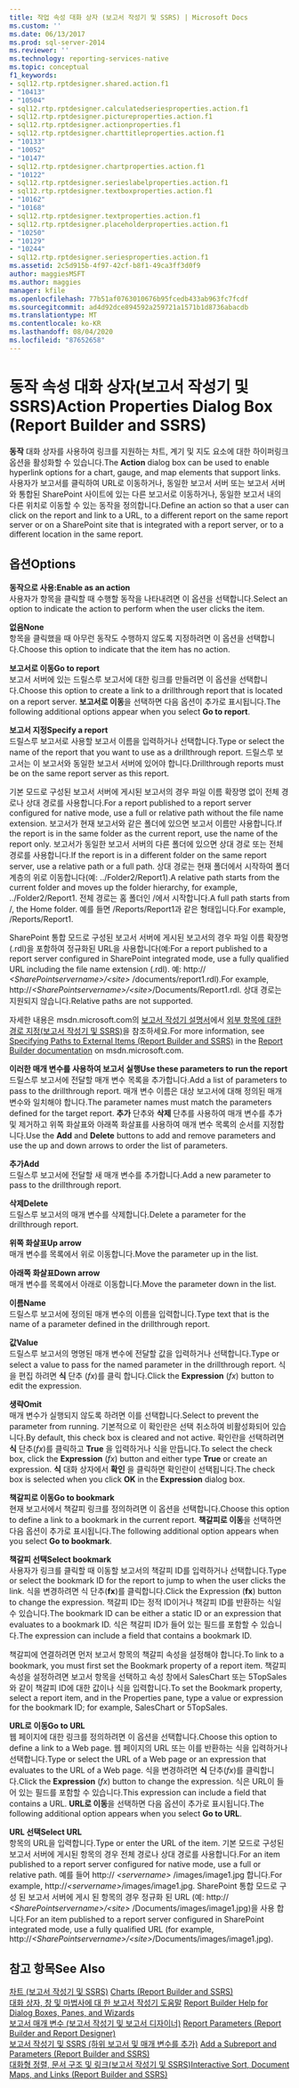 ```yaml
---
title: 작업 속성 대화 상자 (보고서 작성기 및 SSRS) | Microsoft Docs
ms.custom: ''
ms.date: 06/13/2017
ms.prod: sql-server-2014
ms.reviewer: ''
ms.technology: reporting-services-native
ms.topic: conceptual
f1_keywords:
- sql12.rtp.rptdesigner.shared.action.f1
- "10413"
- "10504"
- sql12.rtp.rptdesigner.calculatedseriesproperties.action.f1
- sql12.rtp.rptdesigner.pictureproperties.action.f1
- sql12.rtp.rptdesigner.actionproperties.f1
- sql12.rtp.rptdesigner.charttitleproperties.action.f1
- "10133"
- "10052"
- "10147"
- sql12.rtp.rptdesigner.chartproperties.action.f1
- "10122"
- sql12.rtp.rptdesigner.serieslabelproperties.action.f1
- sql12.rtp.rptdesigner.textboxproperties.action.f1
- "10162"
- "10168"
- sql12.rtp.rptdesigner.textproperties.action.f1
- sql12.rtp.rptdesigner.placeholderproperties.action.f1
- "10250"
- "10129"
- "10244"
- sql12.rtp.rptdesigner.seriesproperties.action.f1
ms.assetid: 2c5d915b-4f97-42cf-b8f1-49ca3ff3d0f9
author: maggiesMSFT
ms.author: maggies
manager: kfile
ms.openlocfilehash: 77b51af0763010676b95fcedb433ab963fc7fcdf
ms.sourcegitcommit: ad4d92dce894592a259721a1571b1d8736abacdb
ms.translationtype: MT
ms.contentlocale: ko-KR
ms.lasthandoff: 08/04/2020
ms.locfileid: "87652658"
---
```

# <a name="action-properties-dialog-box-report-builder-and-ssrs"></a><span data-ttu-id="ead65-102">동작 속성 대화 상자(보고서 작성기 및 SSRS)</span><span class="sxs-lookup"><span data-stu-id="ead65-102">Action Properties Dialog Box (Report Builder and SSRS)</span></span>
  <span data-ttu-id="ead65-103">**동작** 대화 상자를 사용하여 링크를 지원하는 차트, 계기 및 지도 요소에 대한 하이퍼링크 옵션을 활성화할 수 있습니다.</span><span class="sxs-lookup"><span data-stu-id="ead65-103">The **Action** dialog box can be used to enable hyperlink options for a chart, gauge, and map elements that support links.</span></span> <span data-ttu-id="ead65-104">사용자가 보고서를 클릭하여 URL로 이동하거나, 동일한 보고서 서버 또는 보고서 서버와 통합된 SharePoint 사이트에 있는 다른 보고서로 이동하거나, 동일한 보고서 내의 다른 위치로 이동할 수 있는 동작을 정의합니다.</span><span class="sxs-lookup"><span data-stu-id="ead65-104">Define an action so that a user can click on the report and link to a URL, to a different report on the same report server or on a SharePoint site that is integrated with a report server, or to a different location in the same report.</span></span>  
  
## <a name="options"></a><span data-ttu-id="ead65-105">옵션</span><span class="sxs-lookup"><span data-stu-id="ead65-105">Options</span></span>  
 <span data-ttu-id="ead65-106">**동작으로 사용:**</span><span class="sxs-lookup"><span data-stu-id="ead65-106">**Enable as an action**</span></span>  
 <span data-ttu-id="ead65-107">사용자가 항목을 클릭할 때 수행할 동작을 나타내려면 이 옵션을 선택합니다.</span><span class="sxs-lookup"><span data-stu-id="ead65-107">Select an option to indicate the action to perform when the user clicks the item.</span></span>  
  
 <span data-ttu-id="ead65-108">**없음**</span><span class="sxs-lookup"><span data-stu-id="ead65-108">**None**</span></span>  
 <span data-ttu-id="ead65-109">항목을 클릭했을 때 아무런 동작도 수행하지 않도록 지정하려면 이 옵션을 선택합니다.</span><span class="sxs-lookup"><span data-stu-id="ead65-109">Choose this option to indicate that the item has no action.</span></span>  
  
 <span data-ttu-id="ead65-110">**보고서로 이동**</span><span class="sxs-lookup"><span data-stu-id="ead65-110">**Go to report**</span></span>  
 <span data-ttu-id="ead65-111">보고서 서버에 있는 드릴스루 보고서에 대한 링크를 만들려면 이 옵션을 선택합니다.</span><span class="sxs-lookup"><span data-stu-id="ead65-111">Choose this option to create a link to a drillthrough report that is located on a report server.</span></span> <span data-ttu-id="ead65-112">**보고서로 이동**을 선택하면 다음 옵션이 추가로 표시됩니다.</span><span class="sxs-lookup"><span data-stu-id="ead65-112">The following additional options appear when you select **Go to report**.</span></span>  
  
 <span data-ttu-id="ead65-113">**보고서 지정**</span><span class="sxs-lookup"><span data-stu-id="ead65-113">**Specify a report**</span></span>  
 <span data-ttu-id="ead65-114">드릴스루 보고서로 사용할 보고서 이름을 입력하거나 선택합니다.</span><span class="sxs-lookup"><span data-stu-id="ead65-114">Type or select the name of the report that you want to use as a drillthrough report.</span></span> <span data-ttu-id="ead65-115">드릴스루 보고서는 이 보고서와 동일한 보고서 서버에 있어야 합니다.</span><span class="sxs-lookup"><span data-stu-id="ead65-115">Drillthrough reports must be on the same report server as this report.</span></span>  
  
 <span data-ttu-id="ead65-116">기본 모드로 구성된 보고서 서버에 게시된 보고서의 경우 파일 이름 확장명 없이 전체 경로나 상대 경로를 사용합니다.</span><span class="sxs-lookup"><span data-stu-id="ead65-116">For a report published to a report server configured for native mode, use a full or relative path without the file name extension.</span></span> <span data-ttu-id="ead65-117">보고서가 현재 보고서와 같은 폴더에 있으면 보고서 이름만 사용합니다.</span><span class="sxs-lookup"><span data-stu-id="ead65-117">If the report is in the same folder as the current report, use the name of the report only.</span></span> <span data-ttu-id="ead65-118">보고서가 동일한 보고서 서버의 다른 폴더에 있으면 상대 경로 또는 전체 경로를 사용합니다.</span><span class="sxs-lookup"><span data-stu-id="ead65-118">If the report is in a different folder on the same report server, use a relative path or a full path.</span></span> <span data-ttu-id="ead65-119">상대 경로는 현재 폴더에서 시작하여 폴더 계층의 위로 이동합니다(예: ../Folder2/Report1).</span><span class="sxs-lookup"><span data-stu-id="ead65-119">A relative path starts from the current folder and moves up the folder hierarchy, for example, ../Folder2/Report1.</span></span> <span data-ttu-id="ead65-120">전체 경로는 홈 폴더인 /에서 시작합니다.</span><span class="sxs-lookup"><span data-stu-id="ead65-120">A full path starts from /, the Home folder.</span></span> <span data-ttu-id="ead65-121">예를 들면 /Reports/Report1과 같은 형태입니다.</span><span class="sxs-lookup"><span data-stu-id="ead65-121">For example, /Reports/Report1.</span></span>  
  
 <span data-ttu-id="ead65-122">SharePoint 통합 모드로 구성된 보고서 서버에 게시된 보고서의 경우 파일 이름 확장명(.rdl)을 포함하여 정규화된 URL을 사용합니다(예:</span><span class="sxs-lookup"><span data-stu-id="ead65-122">For a report published to a report server configured in SharePoint integrated mode, use a fully qualified URL including the file name extension (.rdl).</span></span> <span data-ttu-id="ead65-123">예: http:// *\<SharePointservername>/\<site>* /documents/report1.rdl).</span><span class="sxs-lookup"><span data-stu-id="ead65-123">For example, http://*\<SharePointservername>/\<site>*/Documents/Report1.rdl.</span></span> <span data-ttu-id="ead65-124">상대 경로는 지원되지 않습니다.</span><span class="sxs-lookup"><span data-stu-id="ead65-124">Relative paths are not supported.</span></span>  
  
 <span data-ttu-id="ead65-125">자세한 내용은 msdn.microsoft.com의 [보고서 작성기 설명서](https://go.microsoft.com/fwlink/?LinkId=154494)에서 [외부 항목에 대한 경로 지정&#40;보고서 작성기 및 SSRS&#41;](report-design/specifying-paths-to-external-items-report-builder-and-ssrs.md)을 참조하세요.</span><span class="sxs-lookup"><span data-stu-id="ead65-125">For more information, see [Specifying Paths to External Items &#40;Report Builder and SSRS&#41;](report-design/specifying-paths-to-external-items-report-builder-and-ssrs.md) in the [Report Builder documentation](https://go.microsoft.com/fwlink/?LinkId=154494) on msdn.microsoft.com.</span></span>  
  
 <span data-ttu-id="ead65-126">**이러한 매개 변수를 사용하여 보고서 실행**</span><span class="sxs-lookup"><span data-stu-id="ead65-126">**Use these parameters to run the report**</span></span>  
 <span data-ttu-id="ead65-127">드릴스루 보고서에 전달할 매개 변수 목록을 추가합니다.</span><span class="sxs-lookup"><span data-stu-id="ead65-127">Add a list of parameters to pass to the drillthrough report.</span></span> <span data-ttu-id="ead65-128">매개 변수 이름은 대상 보고서에 대해 정의된 매개 변수와 일치해야 합니다.</span><span class="sxs-lookup"><span data-stu-id="ead65-128">The parameter names must match the parameters defined for the target report.</span></span> <span data-ttu-id="ead65-129">**추가** 단추와 **삭제** 단추를 사용하여 매개 변수를 추가 및 제거하고 위쪽 화살표와 아래쪽 화살표를 사용하여 매개 변수 목록의 순서를 지정합니다.</span><span class="sxs-lookup"><span data-stu-id="ead65-129">Use the **Add** and **Delete** buttons to add and remove parameters and use the up and down arrows to order the list of parameters.</span></span>  
  
 <span data-ttu-id="ead65-130">**추가**</span><span class="sxs-lookup"><span data-stu-id="ead65-130">**Add**</span></span>  
 <span data-ttu-id="ead65-131">드릴스루 보고서에 전달할 새 매개 변수를 추가합니다.</span><span class="sxs-lookup"><span data-stu-id="ead65-131">Add a new parameter to pass to the drillthrough report.</span></span>  
  
 <span data-ttu-id="ead65-132">**삭제**</span><span class="sxs-lookup"><span data-stu-id="ead65-132">**Delete**</span></span>  
 <span data-ttu-id="ead65-133">드릴스루 보고서의 매개 변수를 삭제합니다.</span><span class="sxs-lookup"><span data-stu-id="ead65-133">Delete a parameter for the drillthrough report.</span></span>  
  
 <span data-ttu-id="ead65-134">**위쪽 화살표**</span><span class="sxs-lookup"><span data-stu-id="ead65-134">**Up arrow**</span></span>  
 <span data-ttu-id="ead65-135">매개 변수를 목록에서 위로 이동합니다.</span><span class="sxs-lookup"><span data-stu-id="ead65-135">Move the parameter up in the list.</span></span>  
  
 <span data-ttu-id="ead65-136">**아래쪽 화살표**</span><span class="sxs-lookup"><span data-stu-id="ead65-136">**Down arrow**</span></span>  
 <span data-ttu-id="ead65-137">매개 변수를 목록에서 아래로 이동합니다.</span><span class="sxs-lookup"><span data-stu-id="ead65-137">Move the parameter down in the list.</span></span>  
  
 <span data-ttu-id="ead65-138">**이름**</span><span class="sxs-lookup"><span data-stu-id="ead65-138">**Name**</span></span>  
 <span data-ttu-id="ead65-139">드릴스루 보고서에 정의된 매개 변수의 이름을 입력합니다.</span><span class="sxs-lookup"><span data-stu-id="ead65-139">Type text that is the name of a parameter defined in the drillthrough report.</span></span>  
  
 <span data-ttu-id="ead65-140">**값**</span><span class="sxs-lookup"><span data-stu-id="ead65-140">**Value**</span></span>  
 <span data-ttu-id="ead65-141">드릴스루 보고서의 명명된 매개 변수에 전달할 값을 입력하거나 선택합니다.</span><span class="sxs-lookup"><span data-stu-id="ead65-141">Type or select a value to pass for the named parameter in the drillthrough report.</span></span> <span data-ttu-id="ead65-142">식을 편집 하려면 **식** 단추 (*fx*)를 클릭 합니다.</span><span class="sxs-lookup"><span data-stu-id="ead65-142">Click the **Expression** (*fx*) button to edit the expression.</span></span>  
  
 <span data-ttu-id="ead65-143">**생략**</span><span class="sxs-lookup"><span data-stu-id="ead65-143">**Omit**</span></span>  
 <span data-ttu-id="ead65-144">매개 변수가 실행되지 않도록 하려면 이를 선택합니다.</span><span class="sxs-lookup"><span data-stu-id="ead65-144">Select to prevent the parameter from running.</span></span> <span data-ttu-id="ead65-145">기본적으로 이 확인란은 선택 취소하여 비활성화되어 있습니다.</span><span class="sxs-lookup"><span data-stu-id="ead65-145">By default, this check box is cleared and not active.</span></span> <span data-ttu-id="ead65-146">확인란을 선택하려면 **식** 단추(*fx*)를 클릭하고 **True** 을 입력하거나 식을 만듭니다.</span><span class="sxs-lookup"><span data-stu-id="ead65-146">To select the check box, click the **Expression** (*fx*) button and either type **True** or create an expression.</span></span> <span data-ttu-id="ead65-147">**식** 대화 상자에서 **확인** 을 클릭하면 확인란이 선택됩니다.</span><span class="sxs-lookup"><span data-stu-id="ead65-147">The check box is selected when you click **OK** in the **Expression** dialog box.</span></span>  
  
 <span data-ttu-id="ead65-148">**책갈피로 이동**</span><span class="sxs-lookup"><span data-stu-id="ead65-148">**Go to bookmark**</span></span>  
 <span data-ttu-id="ead65-149">현재 보고서에서 책갈피 링크를 정의하려면 이 옵션을 선택합니다.</span><span class="sxs-lookup"><span data-stu-id="ead65-149">Choose this option to define a link to a bookmark in the current report.</span></span> <span data-ttu-id="ead65-150">**책갈피로 이동**을 선택하면 다음 옵션이 추가로 표시됩니다.</span><span class="sxs-lookup"><span data-stu-id="ead65-150">The following additional option appears when you select **Go to bookmark**.</span></span>  
  
 <span data-ttu-id="ead65-151">**책갈피 선택**</span><span class="sxs-lookup"><span data-stu-id="ead65-151">**Select bookmark**</span></span>  
 <span data-ttu-id="ead65-152">사용자가 링크를 클릭할 때 이동할 보고서의 책갈피 ID를 입력하거나 선택합니다.</span><span class="sxs-lookup"><span data-stu-id="ead65-152">Type or select the bookmark ID for the report to jump to when the user clicks the link.</span></span> <span data-ttu-id="ead65-153">식을 변경하려면 식 단추(**fx**)를 클릭합니다.</span><span class="sxs-lookup"><span data-stu-id="ead65-153">Click the Expression (**fx**) button to change the expression.</span></span> <span data-ttu-id="ead65-154">책갈피 ID는 정적 ID이거나 책갈피 ID를 반환하는 식일 수 있습니다.</span><span class="sxs-lookup"><span data-stu-id="ead65-154">The bookmark ID can be either a static ID or an expression that evaluates to a bookmark ID.</span></span> <span data-ttu-id="ead65-155">식은 책갈피 ID가 들어 있는 필드를 포함할 수 있습니다.</span><span class="sxs-lookup"><span data-stu-id="ead65-155">The expression can include a field that contains a bookmark ID.</span></span>  
  
 <span data-ttu-id="ead65-156">책갈피에 연결하려면 먼저 보고서 항목의 책갈피 속성을 설정해야 합니다.</span><span class="sxs-lookup"><span data-stu-id="ead65-156">To link to a bookmark, you must first set the Bookmark property of a report item.</span></span> <span data-ttu-id="ead65-157">책갈피 속성을 설정하려면 보고서 항목을 선택하고 속성 창에서 SalesChart 또는 5TopSales와 같이 책갈피 ID에 대한 값이나 식을 입력합니다.</span><span class="sxs-lookup"><span data-stu-id="ead65-157">To set the Bookmark property, select a report item, and in the Properties pane, type a value or expression for the bookmark ID; for example, SalesChart or 5TopSales.</span></span>  
  
 <span data-ttu-id="ead65-158">**URL로 이동**</span><span class="sxs-lookup"><span data-stu-id="ead65-158">**Go to URL**</span></span>  
 <span data-ttu-id="ead65-159">웹 페이지에 대한 링크를 정의하려면 이 옵션을 선택합니다.</span><span class="sxs-lookup"><span data-stu-id="ead65-159">Choose this option to define a link to a Web page.</span></span> <span data-ttu-id="ead65-160">웹 페이지의 URL 또는 이를 반환하는 식을 입력하거나 선택합니다.</span><span class="sxs-lookup"><span data-stu-id="ead65-160">Type or select the URL of a Web page or an expression that evaluates to the URL of a Web page.</span></span> <span data-ttu-id="ead65-161">식을 변경하려면 **식** 단추(*fx*)를 클릭합니다.</span><span class="sxs-lookup"><span data-stu-id="ead65-161">Click the **Expression** (*fx*) button to change the expression.</span></span> <span data-ttu-id="ead65-162">식은 URL이 들어 있는 필드를 포함할 수 있습니다.</span><span class="sxs-lookup"><span data-stu-id="ead65-162">This expression can include a field that contains a URL.</span></span> <span data-ttu-id="ead65-163">**URL로 이동**을 선택하면 다음 옵션이 추가로 표시됩니다.</span><span class="sxs-lookup"><span data-stu-id="ead65-163">The following additional option appears when you select **Go to URL**.</span></span>  
  
 <span data-ttu-id="ead65-164">**URL 선택**</span><span class="sxs-lookup"><span data-stu-id="ead65-164">**Select URL**</span></span>  
 <span data-ttu-id="ead65-165">항목의 URL을 입력합니다.</span><span class="sxs-lookup"><span data-stu-id="ead65-165">Type or enter the URL of the item.</span></span> <span data-ttu-id="ead65-166">기본 모드로 구성된 보고서 서버에 게시된 항목의 경우 전체 경로나 상대 경로를 사용합니다.</span><span class="sxs-lookup"><span data-stu-id="ead65-166">For an item published to a report server configured for native mode, use a full or relative path.</span></span> <span data-ttu-id="ead65-167">예를 들어 http:// *\<servername>* /images/image1.jpg 합니다.</span><span class="sxs-lookup"><span data-stu-id="ead65-167">For example, http://*\<servername>*/images/image1.jpg.</span></span> <span data-ttu-id="ead65-168">SharePoint 통합 모드로 구성 된 보고서 서버에 게시 된 항목의 경우 정규화 된 URL (예: http:// *\<SharePointservername>/\<site>* /Documents/images/image1.jpg)을 사용 합니다.</span><span class="sxs-lookup"><span data-stu-id="ead65-168">For an item published to a report server configured in SharePoint integrated mode, use a fully qualified URL (for example, http://*\<SharePointservername>/\<site>*/Documents/images/image1.jpg).</span></span>  
  
## <a name="see-also"></a><span data-ttu-id="ead65-169">참고 항목</span><span class="sxs-lookup"><span data-stu-id="ead65-169">See Also</span></span>  
 <span data-ttu-id="ead65-170">[차트 &#40;보고서 작성기 및 SSRS&#41;](report-design/charts-report-builder-and-ssrs.md) </span><span class="sxs-lookup"><span data-stu-id="ead65-170">[Charts &#40;Report Builder and SSRS&#41;](report-design/charts-report-builder-and-ssrs.md) </span></span>  
 <span data-ttu-id="ead65-171">[대화 상자, 창 및 마법사에 대 한 보고서 작성기 도움말](../../2014/reporting-services/report-builder-help-for-dialog-boxes-panes-and-wizards.md) </span><span class="sxs-lookup"><span data-stu-id="ead65-171">[Report Builder Help for Dialog Boxes, Panes, and Wizards](../../2014/reporting-services/report-builder-help-for-dialog-boxes-panes-and-wizards.md) </span></span>  
 <span data-ttu-id="ead65-172">[보고서 매개 변수 &#40;보고서 작성기 및 보고서 디자이너&#41;](report-design/report-parameters-report-builder-and-report-designer.md) </span><span class="sxs-lookup"><span data-stu-id="ead65-172">[Report Parameters &#40;Report Builder and Report Designer&#41;](report-design/report-parameters-report-builder-and-report-designer.md) </span></span>  
 <span data-ttu-id="ead65-173">[보고서 작성기 및 SSRS &#40;하위 보고서 및 매개 변수를 추가&#41;](report-design/add-a-subreport-and-parameters-report-builder-and-ssrs.md) </span><span class="sxs-lookup"><span data-stu-id="ead65-173">[Add a Subreport and Parameters &#40;Report Builder and SSRS&#41;](report-design/add-a-subreport-and-parameters-report-builder-and-ssrs.md) </span></span>  
 [<span data-ttu-id="ead65-174">대화형 정렬, 문서 구조 및 링크&#40;보고서 작성기 및 SSRS&#41;</span><span class="sxs-lookup"><span data-stu-id="ead65-174">Interactive Sort, Document Maps, and Links &#40;Report Builder and SSRS&#41;</span></span>](report-design/interactive-sort-document-maps-and-links-report-builder-and-ssrs.md)  
  
  
